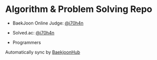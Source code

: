 # Algorithm & Problem Solving Repo

* BaekJoon Online Judge: [@i70h4n](https://www.acmicpc.net/user/i70h4n)

* Solved.ac: [@i70h4n](https://solved.ac/ko/profile/i70h4n)

* Programmers

Automatically sync by [BaekjoonHub](https://github.com/BaekjoonHub/BaekjoonHub)